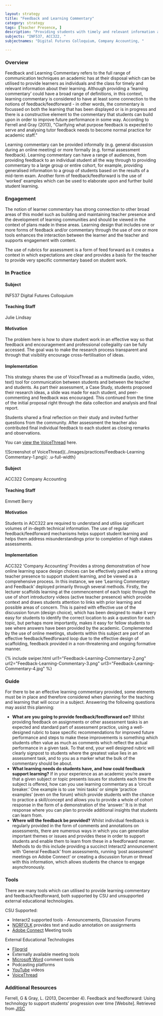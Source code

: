 ```yaml
---

layout: strategy
title: "Feedback and Learning Commentary"
category: strategy
tags: [Teacher Presence, ]
description: "Providing students with timely and relevant information about their learning."
subjects: "INF537, ACC322, "
subjectnames: "Digital Futures Colloquium, Company Accounting, "

---
```


### Overview

Feedback and Learning Commentary refers to the full range of communication techniques an academic has at their disposal which can be utilised to provide learners as individuals and the class for timely and relevant information about their learning. Although providing a ‘learning commentary’ could have a broad range of definitions, in this context, learning commentary is considered to have at least some connection to the notions of feedback/feedforward - in other words, the commentary is focussed on both the learning that has been displayed or is in progress and there is a constructive element to the commentary that students can build upon in order to improve future performance in some way. According to Ferrell and Gray (2013), "Clarifying what purpose feedback is expected to serve and analysing tutor feedback needs to become normal practice for academic staff."

Learning commentary can be provided informally (e.g. general discussion during an online meeting) or more formally (e.g. formal assessment feedback). Learning commentary can have a range of audiences, from providing feedback to an individual student all the way through to providing commentary to a large group or entire cohort, for example, providing generalised information to a group of students based on the results of a mid-term exam. Another form of feedback/feedforward is the use of ‘worked’ examples which can be used to elaborate upon and further build student learning.

### Engagement

The notion of learner commentary has strong connection to other broad areas of this model such as building and maintaining teacher presence and the development of learning communities and should be viewed in the context of plans made in these areas. Learning design that includes one or more forms of feedback and/or commentary through the use of one or more tools enhances the interaction between the learner and the teacher and supports engagement with content.

The use of rubrics for assessment is a form of feed forward as it creates a context in which expectations are clear and provides a basis for the teacher to provide very specific commentary based on student work.

### In Practice
<div class="u-release practice" >

<div class="practice-item">
<div class="practice-content" markdown="1">

#### Subject

INF537 Digital Futures Colloquium

#### Teaching Staff

Julie Lindsay

#### Motivation

The problem here is how to share student work in an effective way so that feedback and encouragement and professional collegiality can be fully accessed. The goal was to make the research process transparent and through that visibility encourage cross-fertilisation of ideas.

#### Implementation

This strategy shares the use of VoiceThread as a multimedia (audio, video, text) tool for communication between students and between the teacher and students. As part their assessment, a Case Study, students proposed their research ideas, a slide was made for each student, and peer-commenting and feedback was encouraged. This continued from the time of the initial proposal right through the data collection and analysis and final report.

Students shared a final reflection on their study and invited further questions from the community. After assessment the teacher also contributed final individual feedback to each student as closing remarks and observations.

You can [view the VoiceThread](https://voicethread.com/share/8103352/) here.

![Screenshot of VoiceThread](../images/practices/Feedback-Learning Commentary-1.png){: .u-full-width}

</div>
</div>

<div class="practice-item">
<div class="practice-content" markdown="1">

#### Subject

ACC322 Company Accounting

#### Teaching Staff

Emmett Berry

#### Motivation

Students in ACC322 are required to understand and utilise significant volumes of in-depth technical information. The use of regular feedback/feedforward mechanisms helps support student learning and helps them address misunderstandings prior to completion of high stakes assessments.

#### Implementation

ACC322 ‘Company Accounting’ Provides a strong demonstration of how online learning space design choices can be effectively paired with a strong teacher presence to support student learning, and be viewed as a comprehensive process. In this instance, we see ‘Learning Commentary and Feedback’ deployed primarily through several methods. Firstly, the lecturer scaffolds learning at the commencement of each topic through the use of short introductory videos (active teacher presence) which provide context and draws students attention to links with prior learning and possible areas of concern. This is paired with effective use of the discussion forum (design choice), which has been designed to make it very easy for students to identify the correct location to ask a question for each topic, but perhaps more importantly, makes it easy for fellow students to see where answers have been provided by the academic. Complemented by the use of online meetings, students within this subject are part of an effective feedback/feedforward loop due to the effective design of scaffolding, feedback provided in a non-threatening and ongoing formative manner.

{% include swiper.html url1="Feedback-Learning-Commentary-2.png" url2="Feedback-Learning-Commentary-3.png" url3="Feedback-Learning-Commentary-4.jpg" %}


</div>
</div>
</div>

### Guide

For there to be an effective learning commentary provided, some elements must be in place and therefore considered when planning for the teaching and learning that will occur in a subject. Answering the following questions may assist this planning:

* **What are you going to provide feedback/feedforward on?** Whilst providing feedback on assignments or other assessment tasks is an expected and standard part of assessment practice, using a well-designed rubric to base specific recommendations for improved future performance and steps to make these improvements is something which students often value as much as comments which reflect the actual performance in a given task. To that end, your well designed rubric will clearly signpost to students where the greatest value lies in an assessment task, and to you as a marker what the bulk of the commentary should be about.
* **What learning needs do students have, and how could feedback support learning?** If in your experience as an academic you’re aware that a given subject or topic presents issues for students each time the subject is offered, how can you use learning commentary as a ‘circuit breaker.’ One example is to use ‘mini tasks’ or simple ‘practice examples’ (even on the forum) which provide students with the chance to practice a skill/concept and allows you to provide a whole of cohort response in the form of a demonstration of the ‘answer.’ It is in that response where you can plan to provide additional insights that students can learn from.
* **Where will the feedback be provided?** Whilst individual feedback is regularly provided in the form of comments and annotations on assessments, there are numerous ways in which you can generalise important themes or issues and provides these in order to support students and enable them to learn from these in a feedforward manner. Methods to do this include providing a succinct Interact2 announcement with ‘General Feedback’ from assessments, running ‘post assessment’ meetings on Adobe Connect’ or creating a discussion forum or thread with this information, which allows students the chance to engage asynchronously.

### Tools

There are many tools which can utilised to provide learning commentary and feedback/feedforward, both supported by CSU and unsupported external educational technologies.

CSU Supported:

* Interact2 supported tools - Announcements, Discussion Forums
* [NORFOLK](https://www.csu.edu.au/division/student-learning/interact2_help/faculty-and-csu-staff/assessment/norfolk) provides text and audio annotation on assignments
* [Adobe Connect](http://www.csu.edu.au/division/landt/interact/help/adobeconnect.htm) Meeting tools

External Educational Technologies

* [Flipgrid](http://www.flipgrid.com)
* Externally available meeting tools
* [Microsoft Word](http://www.office.com) comment tools
* Podcasting platforms
* [YouTube](http://www.youtube.com) videos
* [VoiceThread](http://www.VoiceThread.com)

### Additional Resources

<div class="apa-ref" markdown="1">

Ferrell, G & Gray, L. (2013, December 4). Feedback and feedforward: Using technology to support students’ progression over time [Website]. Retrieved from [JISC](https://www.jisc.ac.uk/guides/feedback-and-feed-forward)

</div>

